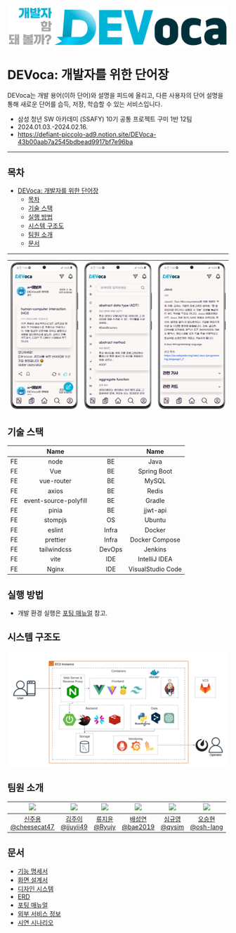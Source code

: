 ![DEVoca logo](./docs/resources/DEVoca%20logo%20long%202.png)

# DEVoca: 개발자를 위한 단어장

DEVoca는 개발 용어(이하 단어)와 설명을 피드에 올리고, 다른 사용자의 단어 설명을 통해 새로운 단어를 습득, 저장, 학습할 수 있는 서비스입니다.

- 삼성 청년 SW 아카데미 (SSAFY) 10기 공통 프로젝트 구미 1반 12팀
- 2024.01.03.-2024.02.16.
- https://defiant-piccolo-ad9.notion.site/DEVoca-43b00aab7a2545bdbead9917bf7e96ba

---

## 목차

<!-- TOC -->
* [DEVoca: 개발자를 위한 단어장](#devoca-개발자를-위한-단어장)
  * [목차](#목차)
  * [기술 스택](#기술-스택)
  * [실행 방법](#실행-방법)
  * [시스템 구조도](#시스템-구조도)
  * [팀원 소개](#팀원-소개)
  * [문서](#문서)
<!-- TOC -->

---

| ![](./docs/resources/demo1.png) | ![](./docs/resources/demo4.png) | ![](./docs/resources/demo3.png) |
|:-------------------------------:|:-------------------------------:|:-------------------------------:|

## 기술 스택

|    |         Name          |     |        |       Name        |
|:--:|:---------------------:|:---:|:------:|:-----------------:|
| FE |         node          |     |   BE   |       Java        |
| FE |          Vue          |     |   BE   |    Spring Boot    |
| FE |      vue-router       |     |   BE   |       MySQL       |
| FE |         axios         |     |   BE   |       Redis       |
| FE | event-source-polyfill |     |   BE   |      Gradle       |
| FE |         pinia         |     |   BE   |     jjwt-api      |
| FE |        stompjs        |     |   OS   |      Ubuntu       |
| FE |        eslint         |     | Infra  |      Docker       |
| FE |       prettier        |     | Infra  |  Docker Compose   |
| FE |      tailwindcss      |     | DevOps |      Jenkins      |
| FE |         vite          |     |  IDE   |   IntelliJ IDEA   |
| FE |         Nginx         |     |  IDE   | VisualStudio Code |

## 실행 방법

- 개발 환경 실행은 [포팅 매뉴얼](exec/1.BuildAndDeploy.md) 참고.

## 시스템 구조도

![DEVoca System Architecture Diagramme](./docs/resources/DEVoca%20Architecture.png)

## 팀원 소개

| <img src="https://github.com/cheesecat47.png" width="150"> | <img src="https://github.com/jjuyii49.png" width="150"> | <img src="https://github.com/Ryujy.png" width="150"> | <img src="https://github.com/bae2019.png" width="150"> | <img src="https://github.com/qysim.png" width="150"> | <img src="https://github.com/osh-lang.png" width="150"> |
|:----------------------------------------------------------:|:-------------------------------------------------------:|:----------------------------------------------------:|:------------------------------------------------------:|:----------------------------------------------------:|:-------------------------------------------------------:|
|   [신주용<br>@cheesecat47](https://github.com/cheesecat47)    |     [김주이<br>@jjuyii49](https://github.com/jjuyii49)     |     [류지윤<br>@Ryujy](   https://github.com/Ryujy)     |     [배성연<br>@bae2019](https://github.com/bae2019)      |      [심규영<br>@qysim](https://github.com/qysim)       |   [오승현<br>@osh-lang](   https://github.com/osh-lang)    |

## 문서

- [기능 명세서](./docs/specifications.md)
- [화면 설계서](./docs/pages.md)
- [디자인 시스템](./docs/design-system.md)
- [ERD](./docs/ERD.md)
- [포팅 매뉴얼](exec/1.BuildAndDeploy.md)
- [외부 서비스 정보](exec/2.ExternalServices.md)
- [시연 시나리오](exec/4.DemoScenario.md)
